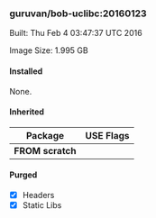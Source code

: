 ### guruvan/bob-uclibc:20160123
Built: Thu Feb  4 03:47:37 UTC 2016

Image Size: 1.995 GB
#### Installed
None.
#### Inherited
Package | USE Flags
--------|----------
**FROM scratch** |
#### Purged
- [x] Headers
- [x] Static Libs
